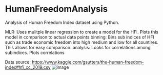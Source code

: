 # HumanFreedomAnalysis
Analysis of Human Freedom Index dataset using Python.

MLR: Uses mulitple linear regression to create a model for the HFI. Plots this model in comparison to actual data points
binning: Bins sub indices of HFI such as trade economic freedom into high medium and low for all countires. This allows for easy comparison.
analysis: Looks for correlations among subindices. Plots correlations

Data source: https://www.kaggle.com/gsutters/the-human-freedom-index#hfi_cc_2019.csv
![image](https://user-images.githubusercontent.com/47903334/113757180-505c5080-96e0-11eb-9184-fb5fc5f85da8.png)

